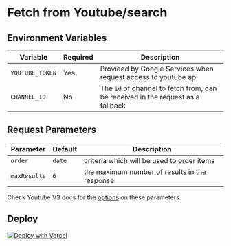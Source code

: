 # Fetch from Youtube/search

## Environment Variables

| Variable        | Required | Description                                                                     |
| --------------- | -------- | ------------------------------------------------------------------------------- |
| `YOUTUBE_TOKEN` | Yes      | Provided by Google Services when request access to youtube api                  |
| `CHANNEL_ID`    | No       | The `id` of channel to fetch from, can be received in the request as a fallback |

## Request Parameters

| Parameter    | Default | Description                                   |
| ------------ | ------- | --------------------------------------------- |
| `order`      | `date`  | criteria which will be used to order items    |
| `maxResults` | `6`     | the maximum number of results in the response |

Check Youtube V3 docs for the [options](https://developers.google.com/youtube/v3/docs/search/list) on these parameters.

## Deploy

[![Deploy with Vercel](https://vercel.com/button)](https://vercel.com/new/project?template=https://github.com/atilafassina/lambda/tree/main/packages/youtube-videos)
